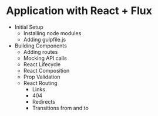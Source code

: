 # Application with React + Flux
* Initial Setup
  * Installing node modules
  * Adding gulpfile.js
* Building Components
  * Adding routes
  * Mocking API calls
  * React Lifecycle
  * React Composition
  * Prop Validation
  * React Routing
    * Links
    * 404
    * Redirects
    * Transitions from and to
